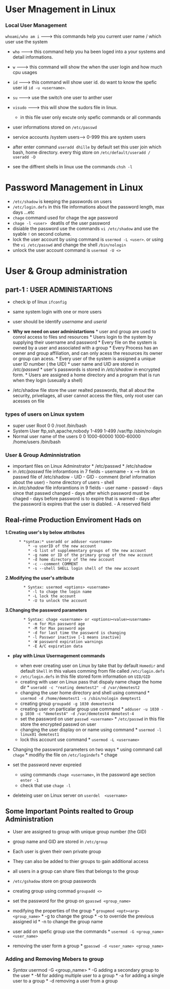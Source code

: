 # User Mnagement in Linux 

### Local User Management 

`whoami/who am i`    ---> this commands help you current user name / which user use the system
* `who`     ---> this command help you ha been loged into a your systems and detail informations.
* `w`       ---> this command will show the when the user login and how much cpu usages 
* `id`      ---> this command will show user id. do want to know the spefic user id `id -u <username>`.
* `su`      ---> use the switch one user to anther user
* `visudo`   ---> this will show the sudors file in linux.
    * in this file user only excute only spefic commands or all commands 
* user informations stored on  `/etc/passwd`


* service accounts /system users--> 0-999 this are system users 
* after enter command `useradd dhille` by default set this user join which bash, home directory. every thig store on `/etc/default/useradd / useradd -D`
* see the diffrent shells in linux use the commands `chsh -l`
  

# Password Management in Linux 

* `/etc/shadow` is keeping the passwords on users 
* `/etc/login.defs` in this file informations about the password length, max days ...etc 
* `chage` command used for chage the age password 
* `chage -l <user> ` deatils of the user password 
* disiable the password use the commands `vi /etc/shadow` and use the syable `!` on second colume.
* lock the user account by using command is `usermod -L <user>`. or using the `vi /etc/passwd` and change the shell `/bin/nologin`
* unlock the user account command is `usermod -U <>`


# User & Group administration

## part-1 : USER ADMINISTARTIONS 

* check ip of linux `ifconfig`
* same system login with one or more users
* user should be identify *username* and *userid* 
* **Why we need on user administartions**
      * user and group are used to conrol access to files snd resources
      * Users login to the system by supplying their username and password 
      * Every file on the system is owned by a user and associated with a group 
      * Every Process has an owner and group affiliation, and can only acess the resources its owner or group can acess.
      * Every user of the system is assigned a unique user ID number ( the UID)
      * user name and UID are stored in */etc/passwd*
      * user's passwords is stored in */etc/shadow* in encrypted form.
      * Users are assigned a home directory and a program that is run when they login (useually a shell)

* /etc/shadow file store the user realted passwords, that all about the security, priveliages, all user cannot access the files, only root user can acesses on file 


### types of users on Linux system 

* super user          Root    0       0   /root   /bin/bash
* System User         ftp,ssh,apache,nobody     1-499   1-499   /var/ftp    /sbin/nologin
* Normal user         name of the users     0   0   1000-60000  1000-60000 /home/users     /bin/bash

### User & Group Adminnistration

* important files on Linux Adminstrator 
      * /etc/passwd
      * /etc/shadow
* in */etc/passwd* file inforamtions in 7 fields 
        - username
        - x --> link on passwd file of /etc/shadow
        - UID
        - GID
        - comment (brief information about the user)
        - home directory of users
        - shell 
* in */etc/shadow* file inforamtions in 9 fields 
      -   user name
      -   passwd 
      -   days since that passwd changed
      -   days after which password must be chaged
      -   days before password is to expire that is warned 
      -   days after the password is expires that the user is diabled.
      -   A reserved field 
  
## Real-rime Production Enviroment Hads on

**1.Creating user's by below attributes**

          * *syntax:* useradd or adduser <username>
              * -u userID of the new account
              * -G list of supplementary groups of the new account 
              * -g name or ID of the primary group of the new account 
              * -d home directory of the new account 
              * -c --comment COMMENT
              * -s --shell SHELL login shell of the new account 
**2.Modifying the user's attribute**

            * Syntax: usermod <options> <username>
              * -l to chage the login name
              * -L lock the account
              * -U to unlock the account 
**3.Changing the password parameters**

            * Syntax: chage <username> or <options><value><username>
              * -m for Min password age
              * -M for Max password age 
              * -d for last time the password is changing
              * -l Passwor inactive [-1 means inactive]
              * -W password expiration warnings
              * -E A/C expiration data
  

* **play with Linux Usermagement commands**
  * when ever creating user on Linux by take that by default `Homedir` and default `Shell` in this values comming from file called `/etc/login.defs`
  * `/etc/login.defs` in this file stored form information on `UID/GID` 
  * creating with user on Linux pass that dispaly name chage the home dir
        * `useradd -c "reating demotest2" -d /var/demotest2`
  * changing the user home directory and shell using command 
        * `usermod -d /home/demotest1 -s /sbin/nologin demptest1`
  * creating group `groupadd -g 1030 demoetest4`
  * creating user on particalar group use command
        * `adduser -u 1030 -g 1030 -c "demotest4" -d /var/demotest4 demotest-4`
  * set the password on user `passwd <username>`
        * `/etc/passwd` in this file store the encrypted passwd on user
  * changing the user display on or name using command 
        * `usermod -l linux01 demotest1`
  * lock this account use command 
        * `usermod -L <username>`


* Changing the password parameters on two ways 
        * using command call `chage`
        * modifiy the file on `/etc/logindefs`
        * chage 
* set the password never expreied
    * using commands `chage <username>`, in the password age section `enter -1`
    * check that use `chage -l`
* deleteing user on Linux server on `userdel  <username>`


## Some Important Points realted to Group Administration
* User are assigned to group with unique group number (the GID)
* group name and GID are stored in `/etc/group`
* Each user is given their own private group
* They can also be added to thier groups to gain additional access 
* all users in a group can share files that belongs to the group

* `/etc/gshadow` store on group passwords 

* creating group using commad `groupadd <>`
* set the password for the group on `gpasswd <group_name>`
* modifying the properties of the group
      * `groupmod <opt><arg><group_name>`
          * -g  to change the group
          * -o to override the previous assigned id
          * -n to change the group name
* user add on spefic group use the commands 
        * `usermod -G <group_name> <user_name>`
* removing the user form a group 
      * `gpasswd -d <user_name> <group_name>`

### Adding and Removing Mebers to group 
* *Syntax* usermod -G <group_name><username>
        * -G adding a secondary group to the user 
        * -M for adding multiple user to a group
        * -a for adding a single user to a group
        * -d removing a user from a group

